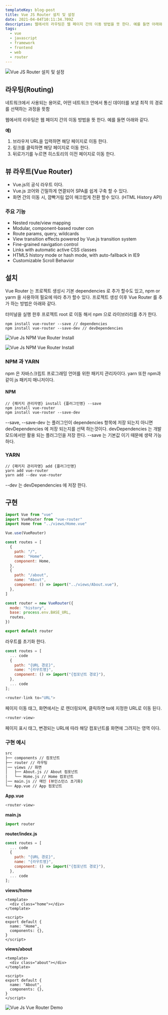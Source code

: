 ```yaml
---
templateKey: blog-post
title: Vue JS Router 설치 및 설정
date: 2021-04-04T10:11:34.709Z
description: 웹에서의 라우팅은 웹 페이지 간의 이동 방법을 뜻 한다. 예를 들면 아래와 같다. Vue.js의 공식 라우트 이고, Vue.js 코어와 긴밀하게 연결되어 SPA를 쉽게 구축 할 수 있다. 그리고 화면 간의 이동 시, 깜빡거림 없이 매끄럽게 전환 할수 있다. (HTML History API)
tags:
  - vue
  - javascript
  - framework
  - frontend
  - web
  - router
---
```


![Vue JS Router 설치 및 설정](/assets/vue-logo.png "Vue JS Router 설치 및 설정")

## 라우팅(Routing)

네트워크에서 사용되는 용어로, 어떤 네트워크 안에서 통신 데이터를 보낼 최적 의 경로를 선택하는 과정을 뜻함

웹에서의 라우팅은 웹 페이지 간의 이동 방법을 뜻 한다. 예를 들면 아래와 같다.

**예)**

1. 브라우저 URL을 입력하면 해당 페이지로 이동 한다.
2. 링크를 클릭하면 해당 페이지로 이동 한다.
3. 뒤로가기를 누르면 히스토리의 이전 페이지로 이동 한다.

## 뷰 라우트(Vue Router)

- Vue.js의 공식 라우트 이다.
- Vue.js 코어와 긴밀하게 연결되어 SPA를 쉽게 구축 할 수 있다.
- 화면 간의 이동 시, 깜빡거림 없이 매끄럽게 전환 할수 있다. (HTML History API)

### 주요 기능

- Nested route/view mapping
- Modular, component-based router con
- Route params, query, wildcards
- View transition effects powered by Vue.js transition system
- Fine-grained navigation control
- Links with automatic active CSS classes
- HTML5 history mode or hash mode, with auto-fallback in IE9
- Customizable Scroll Behavior

## 설치

Vue Router 는 프로젝트 생성시 기본 dependencies 로 추가 할수도 있고, npm or yarm 을 사용하여 필요에 따라 추가 할수 있다. 프로젝트 생성 이후 Vue Router 를 추가 하는 방법은 아래와 같다.

터미널을 실행 한후 프로젝트 root 로 이동 해서 npm 으로 라이브러리를 추가 한다.

```
npm install vue-router --save // dependencies
npm install vue-router --save-dev // devDependencies
```

![Vue Js NPM Vue Router Install](/assets/vue-js-npm-install-vue-router.png "Vue Js NPM Vue Router Install")

![Vue Js NPM Vue Router Install](/assets/vue-js-npm-install-vue-router2.png "Vue Js NPM Vue Router Install")

### NPM 과 YARN

npm 은 자바스크립트 프로그래밍 언어를 위한 패키지 관리자이다. yarn 또한 npm과 같이 js 패키지 매니저이다.

#### NPM

```
// {패키지 관리자명} install {플러그인명} --save
npm install vue-router
npm install vue-router --save-dev
```

--save, --save-dev 는 플러그인이 dependencies 항목에 저장 되는지 아니면 devDependencies 에 저장 되는지를 선택 하는것이다. devDependencies 는 개발모드에서만 활용 되는 플러그인을 저장 한다.
--save 는 기본값 이기 때문에 생략 가능하다.

### YARN

```
// {패키지 관리자명} add {플러그인명}
yarn add vue-router
yarn add --dev vue-router
```

--dev 는 devDependencies 에 저장 한다.

## 구현

```javascript
import Vue from "vue"
import VueRouter from "vue-router"
import Home from "../views/Home.vue"

Vue.use(VueRouter)

const routes = [
  {
    path: "/",
    name: "Home",
    component: Home,
  },
  {
    path: "/about",
    name: "About",
    component: () => import("../views/About.vue"),
  },
]

const router = new VueRouter({
  mode: "history",
  base: process.env.BASE_URL,
  routes,
})

export default router
```

라우트를 초기화 한다.

```javascript
const routes = [
  ... code
  {
    path: "{URL 경로}",
    name: "{라우트명}",
    component: () => import("{컴포넌트 경로}"),
  },
  ... code
];
```

```javascript
<router-link to="URL">
```

페이지 이동 태그, 화면에서는 <a> 로 렌더링되며, 클릭하면 to에 지정한 URL로 이동 된다.

```javascript
<router-view>
```

페이지 표시 태그, 변경되는 URL에 따라 해당 컴포넌트를 화면에 그려지는 영역 이다.

### 구현 예시

```sh
src
├── components // 컴포넌트
├── router // 라우팅
│── views // 화면
│   ├── About.js // About 컴포넌트
│   └── Home.js // Home 컴포넌트
│── main.js // 메인 (뷰인스턴스 초기화)
└── App.vue // App 컴포넌트
```

**App.vue**

```javascript
<router-view>
```

**main.js**

```javascript
import router
```

**router/index.js**

```javascript
const routes = [
  ... code
  {
    path: "{URL 경로}",
    name: "{라우트명}",
    component: () => import("{컴포넌트 경로}"),
  },
  ... code
];
```

**views/home**

```vue
<template>
  <div class="home"></div>
</template>

<script>
export default {
  name: "Home",
  components: {},
}
</script>
```

**views/about**

```vue
<template>
  <div class="about"></div>
</template>

<script>
export default {
  name: "About",
  components: {},
}
</script>
```

![Vue Js Vue Router Demo](/assets/vue-js-vue-router-index.png "Vue Js Vue Router Demo")
